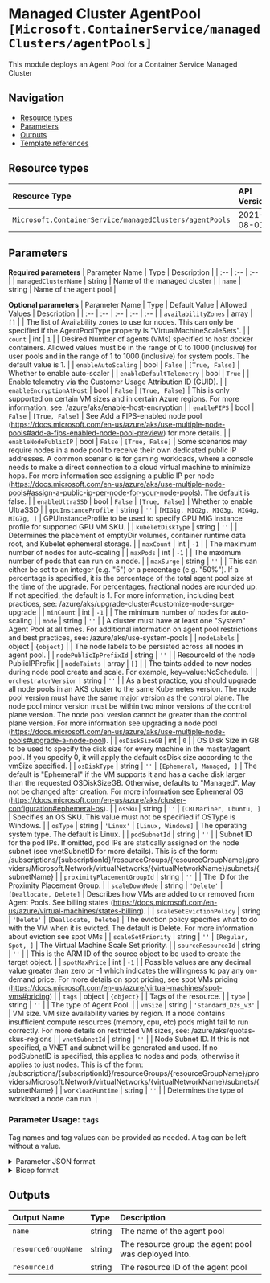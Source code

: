 # Managed Cluster AgentPool `[Microsoft.ContainerService/managedClusters/agentPools]`

This module deploys an Agent Pool for a Container Service Managed Cluster

## Navigation

- [Resource types](#Resource-types)
- [Parameters](#Parameters)
- [Outputs](#Outputs)
- [Template references](#Template-references)

## Resource types

| Resource Type | API Version |
| :-- | :-- |
| `Microsoft.ContainerService/managedClusters/agentPools` | 2021-08-01 |

## Parameters

**Required parameters**
| Parameter Name | Type | Description |
| :-- | :-- | :-- |
| `managedClusterName` | string | Name of the managed cluster |
| `name` | string | Name of the agent pool |

**Optional parameters**
| Parameter Name | Type | Default Value | Allowed Values | Description |
| :-- | :-- | :-- | :-- | :-- |
| `availabilityZones` | array | `[]` |  | The list of Availability zones to use for nodes. This can only be specified if the AgentPoolType property is "VirtualMachineScaleSets".	 |
| `count` | int | `1` |  | Desired Number of agents (VMs) specified to host docker containers. Allowed values must be in the range of 0 to 1000 (inclusive) for user pools and in the range of 1 to 1000 (inclusive) for system pools. The default value is 1. |
| `enableAutoScaling` | bool | `False` | `[True, False]` | Whether to enable auto-scaler |
| `enableDefaultTelemetry` | bool | `True` |  | Enable telemetry via the Customer Usage Attribution ID (GUID). |
| `enableEncryptionAtHost` | bool | `False` | `[True, False]` | This is only supported on certain VM sizes and in certain Azure regions. For more information, see: /azure/aks/enable-host-encryption	 |
| `enableFIPS` | bool | `False` | `[True, False]` | See Add a FIPS-enabled node pool (https://docs.microsoft.com/en-us/azure/aks/use-multiple-node-pools#add-a-fips-enabled-node-pool-preview) for more details. |
| `enableNodePublicIP` | bool | `False` | `[True, False]` | Some scenarios may require nodes in a node pool to receive their own dedicated public IP addresses. A common scenario is for gaming workloads, where a console needs to make a direct connection to a cloud virtual machine to minimize hops. For more information see assigning a public IP per node (https://docs.microsoft.com/en-us/azure/aks/use-multiple-node-pools#assign-a-public-ip-per-node-for-your-node-pools). The default is false. |
| `enableUltraSSD` | bool | `False` | `[True, False]` | Whether to enable UltraSSD |
| `gpuInstanceProfile` | string | `''` | `[MIG1g, MIG2g, MIG3g, MIG4g, MIG7g, ]` | GPUInstanceProfile to be used to specify GPU MIG instance profile for supported GPU VM SKU. |
| `kubeletDiskType` | string | `''` |  | Determines the placement of emptyDir volumes, container runtime data root, and Kubelet ephemeral storage. |
| `maxCount` | int | `-1` |  | The maximum number of nodes for auto-scaling |
| `maxPods` | int | `-1` |  | The maximum number of pods that can run on a node. |
| `maxSurge` | string | `''` |  | This can either be set to an integer (e.g. "5") or a percentage (e.g. "50%"). If a percentage is specified, it is the percentage of the total agent pool size at the time of the upgrade. For percentages, fractional nodes are rounded up. If not specified, the default is 1. For more information, including best practices, see: /azure/aks/upgrade-cluster#customize-node-surge-upgrade |
| `minCount` | int | `-1` |  | The minimum number of nodes for auto-scaling |
| `mode` | string | `''` |  | A cluster must have at least one "System" Agent Pool at all times. For additional information on agent pool restrictions and best practices, see: /azure/aks/use-system-pools |
| `nodeLabels` | object | `{object}` |  | The node labels to be persisted across all nodes in agent pool. |
| `nodePublicIpPrefixId` | string | `''` |  | ResourceId of the node PublicIPPrefix |
| `nodeTaints` | array | `[]` |  | The taints added to new nodes during node pool create and scale. For example, key=value:NoSchedule.	 |
| `orchestratorVersion` | string | `''` |  | As a best practice, you should upgrade all node pools in an AKS cluster to the same Kubernetes version. The node pool version must have the same major version as the control plane. The node pool minor version must be within two minor versions of the control plane version. The node pool version cannot be greater than the control plane version. For more information see upgrading a node pool (https://docs.microsoft.com/en-us/azure/aks/use-multiple-node-pools#upgrade-a-node-pool). |
| `osDiskSizeGB` | int | `0` |  | OS Disk Size in GB to be used to specify the disk size for every machine in the master/agent pool. If you specify 0, it will apply the default osDisk size according to the vmSize specified. |
| `osDiskType` | string | `''` | `[Ephemeral, Managed, ]` | The default is "Ephemeral" if the VM supports it and has a cache disk larger than the requested OSDiskSizeGB. Otherwise, defaults to "Managed". May not be changed after creation. For more information see Ephemeral OS (https://docs.microsoft.com/en-us/azure/aks/cluster-configuration#ephemeral-os). |
| `osSku` | string | `''` | `[CBLMariner, Ubuntu, ]` | Specifies an OS SKU. This value must not be specified if OSType is Windows. |
| `osType` | string | `'Linux'` | `[Linux, Windows]` | The operating system type. The default is Linux. |
| `podSubnetId` | string | `''` |  | Subnet ID for the pod IPs. If omitted, pod IPs are statically assigned on the node subnet (see vnetSubnetID for more details). This is of the form: /subscriptions/{subscriptionId}/resourceGroups/{resourceGroupName}/providers/Microsoft.Network/virtualNetworks/{virtualNetworkName}/subnets/{subnetName}	 |
| `proximityPlacementGroupId` | string | `''` |  | The ID for the Proximity Placement Group. |
| `scaleDownMode` | string | `'Delete'` | `[Deallocate, Delete]` | Describes how VMs are added to or removed from Agent Pools. See billing states (https://docs.microsoft.com/en-us/azure/virtual-machines/states-billing). |
| `scaleSetEvictionPolicy` | string | `'Delete'` | `[Deallocate, Delete]` | The eviction policy specifies what to do with the VM when it is evicted. The default is Delete. For more information about eviction see spot VMs	 |
| `scaleSetPriority` | string | `''` | `[Regular, Spot, ]` | The Virtual Machine Scale Set priority. |
| `sourceResourceId` | string | `''` |  | This is the ARM ID of the source object to be used to create the target object. |
| `spotMaxPrice` | int | `-1` |  | Possible values are any decimal value greater than zero or -1 which indicates the willingness to pay any on-demand price. For more details on spot pricing, see spot VMs pricing (https://docs.microsoft.com/en-us/azure/virtual-machines/spot-vms#pricing) |
| `tags` | object | `{object}` |  | Tags of the resource. |
| `type` | string | `''` |  | The type of Agent Pool. |
| `vmSize` | string | `'Standard_D2s_v3'` |  | VM size. VM size availability varies by region. If a node contains insufficient compute resources (memory, cpu, etc) pods might fail to run correctly. For more details on restricted VM sizes, see: /azure/aks/quotas-skus-regions |
| `vnetSubnetId` | string | `''` |  | Node Subnet ID. If this is not specified, a VNET and subnet will be generated and used. If no podSubnetID is specified, this applies to nodes and pods, otherwise it applies to just nodes. This is of the form: /subscriptions/{subscriptionId}/resourceGroups/{resourceGroupName}/providers/Microsoft.Network/virtualNetworks/{virtualNetworkName}/subnets/{subnetName}	 |
| `workloadRuntime` | string | `''` |  | Determines the type of workload a node can run. |


### Parameter Usage: `tags`

Tag names and tag values can be provided as needed. A tag can be left without a value.

<details>

<summary>Parameter JSON format</summary>

```json
"tags": {
    "value": {
        "Environment": "Non-Prod",
        "Contact": "test.user@testcompany.com",
        "PurchaseOrder": "1234",
        "CostCenter": "7890",
        "ServiceName": "DeploymentValidation",
        "Role": "DeploymentValidation"
    }
}
```

</details>

<details>

<summary>Bicep format</summary>

```bicep
tags: {
    Environment: 'Non-Prod'
    Contact: 'test.user@testcompany.com'
    PurchaseOrder: '1234'
    CostCenter: '7890'
    ServiceName: 'DeploymentValidation'
    Role: 'DeploymentValidation'
}
```

</details>
<p>

## Outputs

| Output Name | Type | Description |
| :-- | :-- | :-- |
| `name` | string | The name of the agent pool |
| `resourceGroupName` | string | The resource group the agent pool was deployed into. |
| `resourceId` | string | The resource ID of the agent pool |


